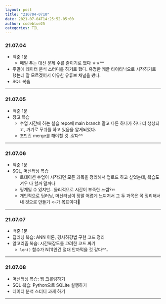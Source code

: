 ```yaml
---
layout: post
title: "210704-0710"
date: 2021-07-04T14:25:52-05:00
author: codeblue25
categories: TIL
---
```


<h3>21.07.04</h3>

- 백준 1문
  - 매일 푸는 대신 문제 수를 줄이기로 했다 ㅎㅎ^^
- 주말에 데이터 분석 스터디를 하기로 했다. 유명한 캐글 타이타닉으로 시작하기로 했는데 잘 모르겠어서 이유한 유튜브 채널을 봤다.
- SQL 복습

---

<h3>21.07.05</h3>

- 백준 1문
- 장고 복습
  - 수업 시간에 하는 실습 repo에 main branch 말고 다른 하나가 하나 더 생성되고, 거기로 푸쉬를 하고 있음을 알게되었다.
  - 조만간 merge를 해야할 것..같다^^

---

<h3>21.07.06</h3>

- 백준 1문
- SQL, 머신러닝 복습
  - 로테이션 수업이 시작되면 모든 과목을 정리해서 업로드 하고 싶었는데, 복습도 겨우 다 할까 말까다
  - 핑계일 수 있지만.. 물리적으로 시간이 부족한 느낌?ㅠ
  - 개인적으로 딥러닝, 머신러닝이 정말 어렵게 느껴져서 그 두 과목은 꼭 정리해서 내 것으로 만들기 <-가 목표이다🎯

---

<h3>21.07.07</h3>

- 백준 1문
- 딥러닝 복습: ANN 이론, 경사하강법 구현 코드 정리
- 알고리즘 복습: 시간복잡도를 고려한 코드 짜기
  - `len()` 함수가 N(1)인건 절대 안까먹을 것 같다^^..

---

<h3>21.07.08</h3>

- 머신러닝 복습: 웹 크롤링하기
- SQL 복습: Python으로 SQLite 실행하기
- 데이터 분석 스터디 과제 하기

---
